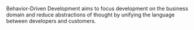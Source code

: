 <!--(dl
(section-meta
    (title Goal))
)-->

Behavior-Driven Development aims to focus development on the business domain and reduce abstractions of thought by unifying the language between developers and customers.